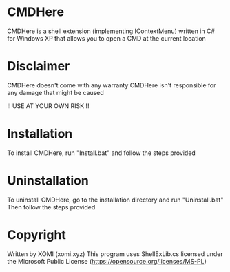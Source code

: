 # CMDHere
CMDHere is a shell extension (implementing IContextMenu) written in C# for Windows XP that allows you to open a CMD at the current location


# Disclaimer
CMDHere doesn't come with any warranty
CMDHere isn't responsible for any damage that might be caused

!! USE AT YOUR OWN RISK !!


# Installation
To install CMDHere, run "Install.bat" and follow the steps provided


# Uninstallation
To uninstall CMDHere, go to the installation directory and run "Uninstall.bat"
Then follow the steps provided


# Copyright
Written by XOMI (xomi.xyz)
This program uses ShellExLib.cs licensed under the Microsoft Public License (https://opensource.org/licenses/MS-PL)